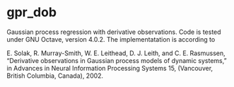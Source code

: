# gpr_dob
Gaussian process regression with derivative observations. Code is tested under GNU Octave, version 4.0.2. The implementatation is according to 

E. Solak, R. Murray-Smith, W. E. Leithead, D. J. Leith, and C. E. Rasmussen, “Derivative observations in Gaussian process models of dynamic systems,” in Advances in Neural Information Processing Systems 15, (Vancouver, British Columbia, Canada), 2002.
